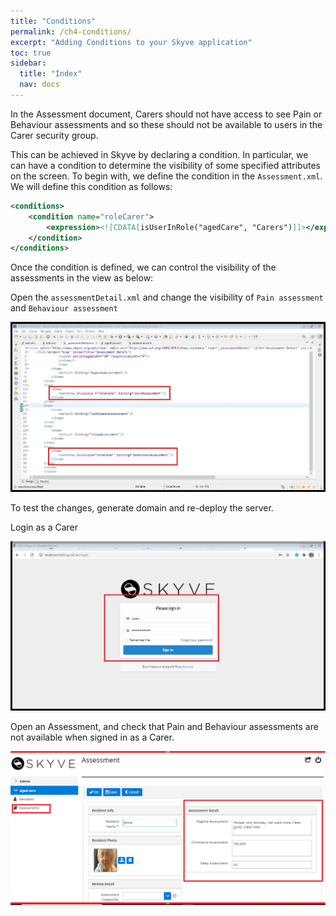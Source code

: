 ```yaml
---
title: "Conditions"
permalink: /ch4-conditions/
excerpt: "Adding Conditions to your Skyve application"
toc: true
sidebar:
  title: "Index"
  nav: docs
---
```


In the Assessment document, Carers should not have access to see Pain or Behaviour assessments and so these should not be available to users in the Carer security group.

This can be achieved in Skyve by declaring a condition. In particular, we can have a condition to determine the visibility of some specified attributes on the screen. To begin with, we define the condition in the `Assessment.xml`. We will define this condition as follows:

```xml
<conditions>
	<condition name="roleCarer">
		<expression><![CDATA[isUserInRole("agedCare", "Carers")]]></expression>
	</condition>
</conditions>
```

Once the condition is defined, we can control the visibility of the assessments in the view as below:

Open the `assessmentDetail.xml` and change the visibility of `Pain assessment` and `Behaviour assessment`

![Carer visibity](../doc_src_img/chapter8/9.jpg "Carer visibility")

To test the changes, generate domain and re-deploy the server.

Login as a Carer

![Carer Signin](../doc_src_img/chapter8/7.jpg "Carer Signin")

Open an Assessment, and check that Pain and Behaviour assessments are not available when signed in as a Carer.

![Carer assessments](../doc_src_img/chapter8/10.jpg "Carer assessments")
